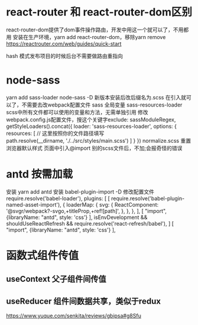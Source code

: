 # react-router 和 react-router-dom区别
react-router-dom提供了dom事件操作路由，开发中用这一个就可以了，不用都用
安装在生产环境，yarn add react-router-dom，移除yarn remove
https://reactrouter.com/web/guides/quick-start

hash 模式发布项目的时候后台不需要做路由重指向

# node-sass
yarn add sass-loader node-sass -D
新版本安装后改后缀名为.scss 在引入就可以了，不需要去改webpack配置文件
sass 全局变量 sass-resources-loader
scss中所有文件都可以使用的变量和方法，无需单独引用
修改webpack.config.js配置文件，搜这个关键字exclude: sassModuleRegex,
getStyleLoaders().concat({
    loader: 'sass-resources-loader',
    options: {
        resources: [
        // 这里按照你的文件路径填写
        path.resolve(__dirname, './../src/styles/main.scss')
        ]
    }
})
normalize.scss
重置浏览器默认样式
页面中引入@import 别的scss文件后，不加;会报奇怪的错误

# antd 按需加载
安装 yarn add antd
安装 babel-plugin-import -D 
修改配置文件 require.resolve('babel-loader'),
plugins: [
    [
    require.resolve('babel-plugin-named-asset-import'),
    {
        loaderMap: {
        svg: {
            ReactComponent:
            '@svgr/webpack?-svgo,+titleProp,+ref![path]',
        },
        },
    },
    ],
    [ "import", {libraryName: "antd", style: 'css'}  ],
    isEnvDevelopment &&
    shouldUseReactRefresh &&
    require.resolve('react-refresh/babel'),
]
[ "import", {libraryName: "antd", style: 'css'}  ],

# 函数式组件传值
## useContext 父子组件间传值
## useReducer 组件间数据共享，类似于redux
https://www.yuque.com/senkita/reviews/gbipsa#g8Sfu
